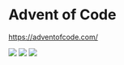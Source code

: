 # Advent of Code

https://adventofcode.com/

<!--- advent_readme_stars table --->


![](https://img.shields.io/badge/day%20📅-13-blue) ![](https://img.shields.io/badge/stars%20⭐-3-yellow) ![](https://img.shields.io/badge/days%20completed-1-red)
